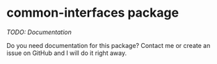 # common-interfaces package

*TODO: Documentation*

Do you need documentation for this package? Contact me or create an issue on GitHub and I will do it right away. 
